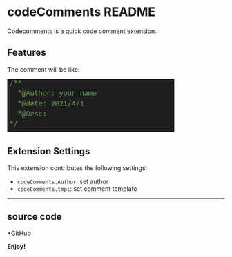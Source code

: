 # codeComments README

Codecomments is a quick code comment extension.

## Features

The comment will be like:

![](https://github.com/xuebinWu/codecomments/blob/main/images/example.png)


## Extension Settings

This extension contributes the following settings:

* `codeComments.Author`: set author
* `codeComments.tmpl`: set comment template

-----------------------------------------------------------------------------------------------------------
## source code

*[GitHub](https://github.com/xuebinWu/codecomments.git)

**Enjoy!**

